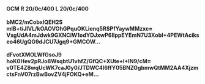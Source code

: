 #### GCM R 20/0c/400 L 20/0c/400
**bMC2/mCobxIQEH2S**<br/>**mlB+tiJlVL/kOAOVOhGPquOKLienq5RSPfYaywMMzxc=**<br/>**VxgUdA4mJdwk9GXNCiW1odYDJxwP6lIppEYEmN7U3XobI+4PEWtAcikseo46UgQG9dJCU7Jgq9+GMCOW...**<br/><br/>
**dFvotXMOLWfGsoJ9**<br/>**hoK0Hev2pRJo8WsqbtU1vhfZ/GfQC+XUte+I+IN9/cM=**<br/>**v0TE4Z8wqUcWK7caJ0y0/JTDWC4I6ffY05BNZGgbmwQtMM2AA4XjzmctsFnV07rzBwBovZV4jFOKQ+eM...**